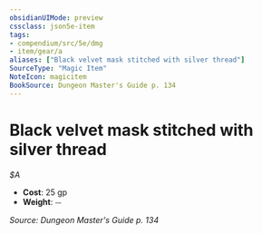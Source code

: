 ```yaml
---
obsidianUIMode: preview
cssclass: json5e-item
tags:
- compendium/src/5e/dmg
- item/gear/a
aliases: ["Black velvet mask stitched with silver thread"]
SourceType: "Magic Item"
NoteIcon: magicitem
BookSource: Dungeon Master's Guide p. 134
---
```

# Black velvet mask stitched with silver thread
*$A*  

- **Cost**: 25 gp
- **Weight**: ⏤

*Source: Dungeon Master's Guide p. 134*